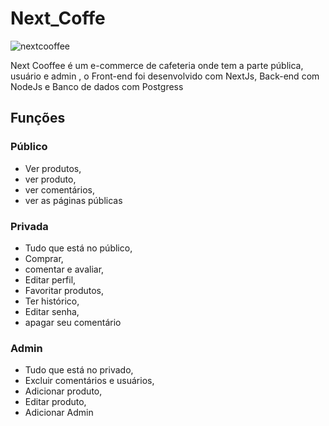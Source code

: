 # Next_Coffe

![nextcooffee](https://github.com/joaoaugusto543/Next_Coffe/assets/119535029/4d67ae68-ebcf-4bc9-a9b6-51edcc8b3e6f)

Next Cooffee é um e-commerce de cafeteria onde tem a parte pública, usuário e admin , o Front-end foi desenvolvido com NextJs, Back-end com NodeJs e Banco de dados com Postgress

## Funções

### Público

- Ver produtos,
- ver produto,
- ver comentários,
- ver as páginas públicas

### Privada

- Tudo que está no público,
- Comprar,
- comentar e avaliar,
- Editar perfil,
- Favoritar produtos,
- Ter histórico,
- Editar senha,
- apagar seu comentário

### Admin

- Tudo que está no privado,
- Excluir comentários e usuários,
- Adicionar produto,
- Editar produto,
- Adicionar Admin
